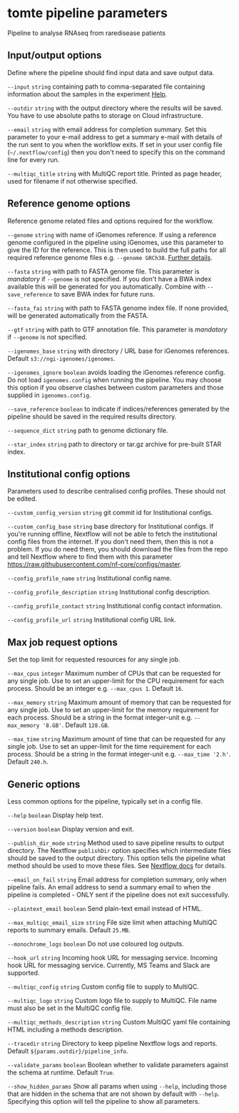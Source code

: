 # tomte pipeline parameters

Pipeline to analyse RNAseq from raredisease patients

## Input/output options

Define where the pipeline should find input data and save output data.

`--input` `string` containing path to comma-separated file containing information about the samples in the experiment [Help](https://github.com/genomic-medicine-sweden/tomte/blob/master/docs/usage.md#samplesheet-input).

`--outdir` `string` with the output directory where the results will be saved. You have to use absolute paths to storage on Cloud infrastructure.

`--email` `string` with email address for completion summary. Set this parameter to your e-mail address to get a summary e-mail 
with details of the run sent to you when the workflow exits. If set in your user config file (`~/.nextflow/config`) then you don't need to specify this on the command line for every run.

`--multiqc_title` `string` with MultiQC report title. Printed as page header, used for filename if not otherwise specified.


## Reference genome options

Reference genome related files and options required for the workflow.

`--genome`  `string` with name of iGenomes reference. If using a reference genome configured in the pipeline using iGenomes, use this parameter to give the ID for the reference. This is then used to build the full paths for all required reference genome files e.g. `--genome GRCh38`. [Further details](https://nf-co.re/usage/reference_genomes).

`--fasta` `string` with path to FASTA genome file. This parameter is *mandatory* if `--genome` is not specified. If you don't have a BWA index available this will be generated for you automatically. Combine with `--save_reference` to save BWA index for future runs.

`--fasta_fai` `string` with path to FASTA genome index file. If none provided, will be generated automatically from the FASTA.

`--gtf` `string` with path to GTF annotation file. This parameter is *mandatory* if `--genome` is not specified.

`--igenomes_base` `string` with directory / URL base for iGenomes references. Default `s3://ngi-igenomes/igenomes`.

`--igenomes_ignore` `boolean` avoids loading the iGenomes reference config. Do not load `igenomes.config` when running the pipeline. You may choose this option if you observe clashes between custom parameters and those supplied in `igenomes.config`.

`--save_reference` `boolean` to indicate if indices/references generated by the pipeline should be saved in the required results directory. 

`--sequence_dict` `string` path to genome dictionary file.

`--star_index` `string` path to directory or tar.gz archive for pre-built STAR index.

## Institutional config options

Parameters used to describe centralised config profiles. These should not be edited.

`--custom_config_version` `string` git commit id for Institutional configs.

`--custom_config_base` `string` base directory for Institutional configs. If you're running offline, Nextflow will not be 
able to fetch the institutional config files from the internet. If you don't need them, then this is not a problem. If you do need them, you should download the files from the repo and tell Nextflow where to find them with this parameter https://raw.githubusercontent.com/nf-core/configs/master.

`--config_profile_name` `string` Institutional config name.

`--config_profile_description` `string` Institutional config description.

`--config_profile_contact` `string` Institutional config contact information.

`--config_profile_url` `string` Institutional config URL link.

## Max job request options

Set the top limit for requested resources for any single job.

`--max_cpus` `integer` Maximum number of CPUs that can be requested for any single job. Use to set an upper-limit for the CPU
requirement for each process. Should be an integer e.g. `--max_cpus 1`. Default `16`.

`--max_memory` `string` Maximum amount of memory that can be requested for any single job. Use to set an upper-limit for the memory requirement for each process. Should be a string in the format integer-unit e.g. `--max_memory '8.GB'`. Default `128.GB`.

`--max_time` `string` Maximum amount of time that can be requested for any single job. Use to set an upper-limit for the time requirement for each process. Should be a string in the format integer-unit e.g. `--max_time '2.h'`. Default `240.h`.

## Generic options

Less common options for the pipeline, typically set in a config file.

`--help` `boolean` Display help text.

`--version` `boolean` Display version and exit.

`--publish_dir_mode` `string` Method used to save pipeline results to output directory. The Nextflow `publishDir` option 
specifies which intermediate files should be saved to the output directory. This option tells the pipeline what method should be used to move these files. See [Nextflow docs](https://www.nextflow.io/docs/latest/process.html#publishdir) for details.

`--email_on_fail` `string` Email address for completion summary, only when pipeline fails. An email address to send a summary email to when the pipeline is completed - ONLY sent if the pipeline does not exit successfully.

`--plaintext_email` `boolean`  Send plain-text email instead of HTML.

`--max_multiqc_email_size` `string` File size limit when attaching MultiQC reports to summary emails. Default `25.MB`.

`--monochrome_logs` `boolean` Do not use coloured log outputs.

`--hook_url` `string` Incoming hook URL for messaging service. Incoming hook URL for messaging service. Currently, MS Teams 
and Slack are supported.

`--multiqc_config` `string` Custom config file to supply to MultiQC.

`--multiqc_logo` `string` Custom logo file to supply to MultiQC. File name must also be set in the MultiQC config file.

`--multiqc_methods_description` `string` Custom MultiQC yaml file containing HTML including a methods description.

`--tracedir` `string` Directory to keep pipeline Nextflow logs and reports. Default `${params.outdir}/pipeline_info`.

`--validate_params` `boolean` Boolean whether to validate parameters against the schema at runtime. Default `True`.

`--show_hidden_params` Show all params when using `--help`, including those that are hidden in the schema that are not shown by default with  `--help`. Specifying this option will tell the pipeline to show all parameters.
